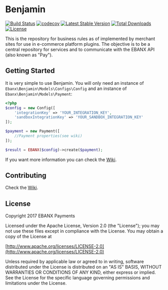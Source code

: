 # Benjamin
[![Build Status](https://img.shields.io/travis/ebanx/benjamin/master.svg?style=for-the-badge)](https://travis-ci.com/ebanx/benjamin)
[![codecov](https://img.shields.io/codecov/c/github/ebanx/benjamin/master.svg?style=for-the-badge)](https://codecov.io/gh/ebanx/benjamin)
[![Latest Stable Version](https://img.shields.io/packagist/v/ebanx/benjamin.svg?style=for-the-badge)](https://packagist.org/packages/ebanx/benjamin)
[![Total Downloads](https://img.shields.io/packagist/dt/ebanx/benjamin.svg?style=for-the-badge)](https://packagist.org/packages/ebanx/benjamin)
[![License](https://img.shields.io/packagist/l/ebanx/benjamin.svg?style=for-the-badge)](https://packagist.org/packages/ebanx/benjamin)


This is the repository for business rules as of implemented by merchant sites for use in e-commerce platform plugins.
The objective is to be a central repository for services and to communicate with the EBANX API (also known as "Pay").

## Getting Started

It is very simple to use Benjamin. You will only need an instance of `Ebanx\Benjamin\Models\Configs\Config` and an instance of `Ebanx\Benjamin\Models\Payment`:

```php
<?php
$config = new Config([
    'integrationKey' => 'YOUR_INTEGRATION_KEY',
    'sandboxIntegrationKey' => 'YOUR_SANDBOX_INTEGRATION_KEY'
]);

$payment = new Payment([
    //Payment properties(see wiki)
]);

$result = EBANX($config)->create($payment);
```

If you want more information you can check the [Wiki](https://github.com/ebanx/benjamin/wiki/Using-Benjamin).

## Contributing

Check the [Wiki](https://github.com/ebanx/benjamin/wiki/Contributing).

## License

Copyright 2017 EBANX Payments

Licensed under the Apache License, Version 2.0 (the "License");
you may not use these files except in compliance with the License.
You may obtain a copy of the License at

   [http://www.apache.org/licenses/LICENSE-2.0](http://www.apache.org/licenses/LICENSE-2.0)

Unless required by applicable law or agreed to in writing, software
distributed under the License is distributed on an "AS IS" BASIS,
WITHOUT WARRANTIES OR CONDITIONS OF ANY KIND, either express or implied.
See the License for the specific language governing permissions and
limitations under the License.
